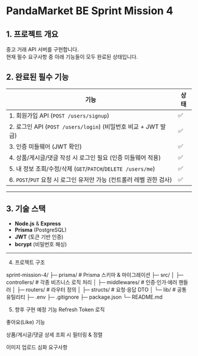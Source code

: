 # PandaMarket BE Sprint Mission 4

## 1. 프로젝트 개요
중고 거래 API 서버를 구현합니다.  
현재 필수 요구사항 중 아래 기능들이 모두 완료된 상태입니다.

## 2. 완료된 필수 기능

| 기능                                                         | 상태         |
|------------------------------------------------------------|------------|
| 1. 회원가입 API (`POST /users/signup`)                           | ✅   |
| 2. 로그인 API (`POST /users/login`) (비밀번호 비교 + JWT 발급)      | ✅    |
| 3. 인증 미들웨어 (JWT 확인)                                      | ✅   |
| 4. 상품/게시글/댓글 작성 시 로그인 필요 (인증 미들웨어 적용)          | ✅   |
| 5. 내 정보 조회/수정/삭제 (`GET`/`PATCH`/`DELETE /users/me`)   | ✅   |
| 6. `POST`/`PUT` 요청 시 로그인 유저만 가능 (컨트롤러 레벨 권한 검사) | ✅   |

---

## 3. 기술 스택
- **Node.js** & **Express**  
- **Prisma** (PostgreSQL)  
- **JWT** (토큰 기반 인증)  
- **bcrypt** (비밀번호 해싱)  

---

4. 프로젝트 구조

sprint-mission-4/
├─ prisma/             # Prisma 스키마 & 마이그레이션
├─ src/
│  ├─ controllers/     # 각종 비즈니스 로직 처리
│  ├─ middlewares/     # 인증·인가·에러 핸들러
│  ├─ routers/         # 라우터 정의
│  ├─ structs/         # 요청·응답 DTO
│  └─ lib/             # 공통 유틸리티
├─ .env
├─ .gitignore
├─ package.json
└─ README.md


5. 향후 구현 예정 기능
Refresh Token 로직

좋아요(Like) 기능

상품/게시글/댓글 상세 조회 시 필터링 & 정렬

이미지 업로드 심화 요구사항